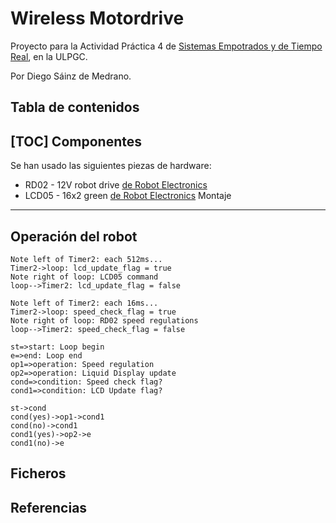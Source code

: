 Wireless Motordrive
===================
Proyecto para la Actividad Práctica 4 de [Sistemas Empotrados y de Tiempo Real](https://www2.ulpgc.es/index.php?pagina=plan_estudio&ver=pantalla&numPantalla=99&nCodAsignatura=40840&codTitulacion=4008&codPlan=40&codEspecialidad=02), en la ULPGC.

Por Diego Sáinz de Medrano.

Tabla de contenidos
--------------------------
[TOC]
Componentes
------------------
Se han usado las siguientes piezas de hardware:

- RD02 - 12V robot drive [de Robot Electronics][1]
- LCD05 - 16x2 green [de Robot Electronics][2]
Montaje
----------
Operación del robot
--------------------------

```sequence
Note left of Timer2: each 512ms...
Timer2->loop: lcd_update_flag = true
Note right of loop: LCD05 command
loop-->Timer2: lcd_update_flag = false

Note left of Timer2: each 16ms...
Timer2->loop: speed_check_flag = true
Note right of loop: RD02 speed regulations
loop-->Timer2: speed_check_flag = false
```


```flow
st=>start: Loop begin
e=>end: Loop end
op1=>operation: Speed regulation
op2=>operation: Liquid Display update
cond=>condition: Speed check flag?
cond1=>condition: LCD Update flag?

st->cond
cond(yes)->op1->cond1
cond(no)->cond1
cond1(yes)->op2->e
cond1(no)->e
```
Ficheros
-----------

Referencias
---------------


[1]: http://www.robot-electronics.co.uk/rd02-12v-robot-drive.html
[2]: http://www.robot-electronics.co.uk/lcd05-16x2-green.html